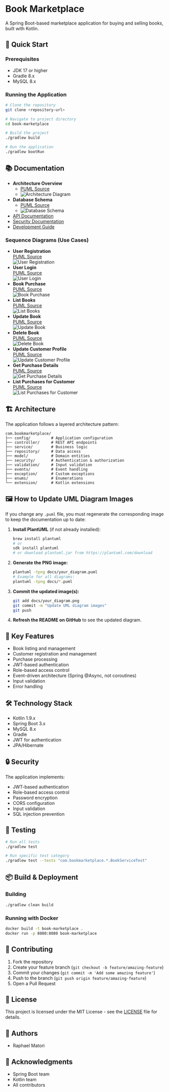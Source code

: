 # Book Marketplace

A Spring Boot-based marketplace application for buying and selling books, built with Kotlin.

## 🚀 Quick Start

### Prerequisites
- JDK 17 or higher
- Gradle 8.x
- MySQL 8.x

### Running the Application
```bash
# Clone the repository
git clone <repository-url>

# Navigate to project directory
cd book-marketplace

# Build the project
./gradlew build

# Run the application
./gradlew bootRun
```

## 📚 Documentation

- **Architecture Overview**
  - [PUML Source](docs/architecture.puml)
  - ![Architecture Diagram](docs/architecture.png)
- **Database Schema**
  - [PUML Source](docs/database.puml)
  - ![Database Schema](docs/database.png)
- [API Documentation](docs/api.md)
- [Security Documentation](docs/security.md)
- [Development Guide](docs/development.md)

### Sequence Diagrams (Use Cases)
- **User Registration**  
  [PUML Source](docs/user_registration_sequence.puml)  
  ![User Registration](docs/user_registration_sequence.png)
- **User Login**  
  [PUML Source](docs/user_login_sequence.puml)  
  ![User Login](docs/user_login_sequence.png)
- **Book Purchase**  
  [PUML Source](docs/book_purchase_sequence.puml)  
  ![Book Purchase](docs/book_purchase_sequence.png)
- **List Books**  
  [PUML Source](docs/list_books_sequence.puml)  
  ![List Books](docs/list_books_sequence.png)
- **Update Book**  
  [PUML Source](docs/update_book_sequence.puml)  
  ![Update Book](docs/update_book_sequence.png)
- **Delete Book**  
  [PUML Source](docs/delete_book_sequence.puml)  
  ![Delete Book](docs/delete_book_sequence.png)
- **Update Customer Profile**  
  [PUML Source](docs/update_customer_profile_sequence.puml)  
  ![Update Customer Profile](docs/update_customer_profile_sequence.png)
- **Get Purchase Details**  
  [PUML Source](docs/get_purchase_details_sequence.puml)  
  ![Get Purchase Details](docs/get_purchase_details_sequence.png)
- **List Purchases for Customer**  
  [PUML Source](docs/list_purchases_for_customer_sequence.puml)  
  ![List Purchases for Customer](docs/list_purchases_for_customer_sequence.png)

## 🏗️ Architecture

The application follows a layered architecture pattern:

```
com.bookmarketplace/
├── config/         # Application configuration
├── controller/     # REST API endpoints
├── service/        # Business logic
├── repository/     # Data access
├── model/          # Domain entities
├── security/       # Authentication & authorization
├── validation/     # Input validation
├── events/         # Event handling
├── exception/      # Custom exceptions
├── enums/          # Enumerations
└── extension/      # Kotlin extensions
```

## 🖼️ How to Update UML Diagram Images

If you change any `.puml` file, you must regenerate the corresponding image to keep the documentation up to date:

1. **Install PlantUML** (if not already installed):
   ```sh
   brew install plantuml
   # or
   sdk install plantuml
   # or download plantuml.jar from https://plantuml.com/download
   ```
2. **Generate the PNG image:**
   ```sh
   plantuml -tpng docs/your_diagram.puml
   # Example for all diagrams:
   plantuml -tpng docs/*.puml
   ```
3. **Commit the updated image(s):**
   ```sh
   git add docs/your_diagram.png
   git commit -m "Update UML diagram images"
   git push
   ```
4. **Refresh the README on GitHub** to see the updated diagram.

## 🔑 Key Features

- Book listing and management
- Customer registration and management
- Purchase processing
- JWT-based authentication
- Role-based access control
- Event-driven architecture (Spring @Async, not coroutines)
- Input validation
- Error handling

## 🛠️ Technology Stack

- Kotlin 1.9.x
- Spring Boot 3.x
- MySQL 8.x
- Gradle
- JWT for authentication
- JPA/Hibernate

## 🔒 Security

The application implements:
- JWT-based authentication
- Role-based access control
- Password encryption
- CORS configuration
- Input validation
- SQL injection prevention

## 🧪 Testing

```bash
# Run all tests
./gradlew test

# Run specific test category
./gradlew test --tests "com.bookmarketplace.*.BookServiceTest"
```

## 📦 Build & Deployment

### Building
```bash
./gradlew clean build
```

### Running with Docker
```bash
docker build -t book-marketplace .
docker run -p 8080:8080 book-marketplace
```

## 🤝 Contributing

1. Fork the repository
2. Create your feature branch (`git checkout -b feature/amazing-feature`)
3. Commit your changes (`git commit -m 'Add some amazing feature'`)
4. Push to the branch (`git push origin feature/amazing-feature`)
5. Open a Pull Request

## 📝 License

This project is licensed under the MIT License - see the [LICENSE](LICENSE) file for details.

## 👥 Authors

- Raphael Matori

## 🙏 Acknowledgments

- Spring Boot team
- Kotlin team
- All contributors
